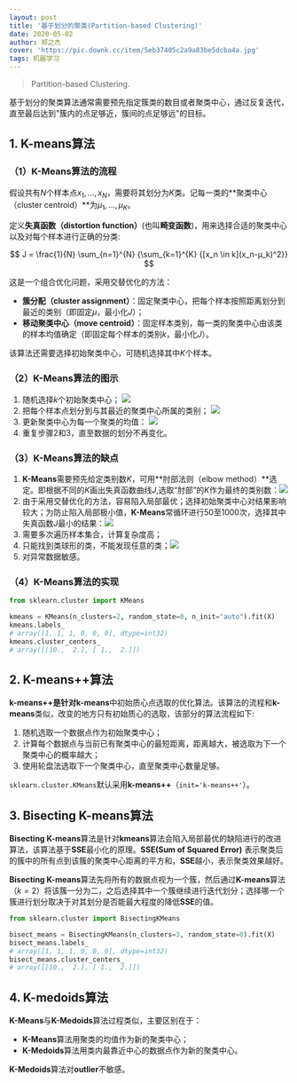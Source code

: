```yaml
---
layout: post
title: '基于划分的聚类(Partition-based Clustering)'
date: 2020-05-02
author: 郑之杰
cover: 'https://pic.downk.cc/item/5eb37405c2a9a83be5dcba4a.jpg'
tags: 机器学习
---
```


> Partition-based Clustering.

基于划分的聚类算法通常需要预先指定簇类的数目或者聚类中心，通过反复迭代，直至最后达到"簇内的点足够近，簇间的点足够远"的目标。

## 1. K-means算法

### （1）K-Means算法的流程

假设共有$N$个样本点$x_1,...,x_N$，需要将其划分为$K$类。记每一类的**聚类中心（cluster centroid）**为$μ_1,...,μ_K$。

定义**失真函数（distortion function）**(也叫**畸变函数**)，用来选择合适的聚类中心以及对每个样本进行正确的分类:

$$ J = \frac{1}{N} \sum_{n=1}^{N} {\sum_{k=1}^{K} {[x_n \in k](x_n-μ_k)^2}} $$

这是一个组合优化问题，采用交替优化的方法：
- **簇分配（cluster assignment）**：固定聚类中心，把每个样本按照距离划分到最近的类别（即固定$μ$，最小化$J$）；
- **移动聚类中心（move centroid）**：固定样本类别，每一类的聚类中心由该类的样本均值确定（即固定每个样本的类别$k$，最小化$J$）。

该算法还需要选择初始聚类中心，可随机选择其中$K$个样本。

### （2）K-Means算法的图示

1. 随机选择$k$个初始聚类中心；
![](https://pic.downk.cc/item/5eb22057c2a9a83be5a9fd0b.jpg)
2. 把每个样本点划分到与其最近的聚类中心所属的类别；
![](https://pic.downk.cc/item/5eb22082c2a9a83be5aa19de.jpg)
3. 更新聚类中心为每一个聚类的均值：
![](https://pic.downk.cc/item/5eb220c7c2a9a83be5aa3ff0.jpg)
4. 重复步骤$2$和$3$，直至数据的划分不再变化。

### （3）K-Means算法的缺点

1. **K-Means**需要预先给定类别数$K$，可用**肘部法则（elbow method）**选定。即根据不同的$K$画出失真函数曲线$J$,选取“肘部”的$K$作为最终的类别数：![](https://pic.downk.cc/item/5ee0dc78c2a9a83be5de65c4.jpg)
2. 由于采用交替优化的方法，容易陷入局部最优；选择初始聚类中心对结果影响较大；为防止陷入局部极小值，**K-Means**常循环进行$50$至$1000$次，选择其中失真函数$J$最小的结果：![](https://pic.downk.cc/item/5ee0dccbc2a9a83be5dee50a.jpg)
3. 需要多次遍历样本集合，计算复杂度高；
4. 只能找到类球形的类，不能发现任意的类；![](https://pic.downk.cc/item/5eb22193c2a9a83be5aabc23.jpg)
5. 对异常数据敏感。

### （4）K-Means算法的实现

```python
from sklearn.cluster import KMeans

kmeans = KMeans(n_clusters=2, random_state=0, n_init="auto").fit(X)
kmeans.labels_
# array([1, 1, 1, 0, 0, 0], dtype=int32)
kmeans.cluster_centers_
# array([[10.,  2.], [ 1.,  2.]])
```
## 2. K-means++算法

**k-means++**是针对**k-means**中初始质心点选取的优化算法。该算法的流程和**k-means**类似，改变的地方只有初始质心的选取，该部分的算法流程如下:
1. 随机选取一个数据点作为初始聚类中心；
2. 计算每个数据点与当前已有聚类中心的最短距离，距离越大，被选取为下一个聚类中心的概率越大；
3. 使用轮盘法选取下一个聚类中心，直至聚类中心数量足够。

`sklearn.cluster.KMeans`默认采用**k-means++**（`init='k-means++'`）。

## 3. Bisecting K-means算法
**Bisecting K-means**算法是针对**kmeans**算法会陷入局部最优的缺陷进行的改进算法，该算法基于**SSE**最小化的原理。**SSE(Sum of Squared Error)** 表示聚类后的簇中的所有点到该簇的聚类中心距离的平方和，**SSE**越小，表示聚类效果越好。

**Bisecting K-means**算法先将所有的数据点视为一个簇，然后通过**K-means**算法（$k=2$）将该簇一分为二，之后选择其中一个簇继续进行迭代划分；选择哪一个簇进行划分取决于对其划分是否能最大程度的降低**SSE**的值。

```python
from sklearn.cluster import BisectingKMeans

bisect_means = BisectingKMeans(n_clusters=3, random_state=0).fit(X)
bisect_means.labels_
# array([1, 1, 1, 0, 0, 0], dtype=int32)
bisect_means.cluster_centers_
# array([[10.,  2.], [ 1.,  2.]])
```

## 4. K-medoids算法
**K-Means**与**K-Medoids**算法过程类似，主要区别在于：
- **K-Means**算法用聚类的均值作为新的聚类中心；
- **K-Medoids**算法用类内最靠近中心的数据点作为新的聚类中心。

**K-Medoids**算法对**outlier**不敏感。
